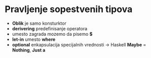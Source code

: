 # Pravljenje sopestvenih tipova

* **Oblik** je samo konsturktor 
* **derivering** predefinisanje operatora
* umesto zagrada mozemo da pisemo **$**
* **let-in** umesto **where**
* **optional** enkapsulacija specijalnih vrednosti -> Haskell **Maybe** = **Nothing**, **Just a**
